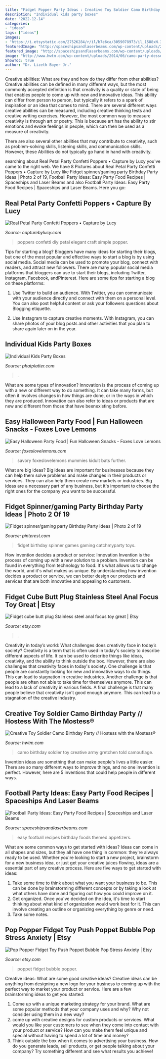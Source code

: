 ```yaml
---
title: "Fidget Popper Party Ideas : Creative Toy Soldier Camo Birthday Party // Hostess With The Mostess®"
description: "Individual kids party boxes"
date: "2022-12-14"
categories:
- "ideas"
tags: ["ideas"]
images:
- "https://i.etsystatic.com/27526284/r/il/b7e6ca/3059078973/il_1588xN.3059078973_fgx6.jpg"
featuredImage: "http://spaceshipsandlaserbeams.com/wp-content/uploads/2015/09/football-birthday-party-food-ideas-recipes-16.jpg"
featured_image: "http://spaceshipsandlaserbeams.com/wp-content/uploads/2015/09/football-birthday-party-food-ideas-recipes-16.jpg"
image: "http://www.hwtm.com/wp-content/uploads/2014/06/camo-party-desserts.jpg"
ShowToc: true
author: "Dr. Lizeth Boyer Jr."
---
```



Creative abilities: What are they and how do they differ from other abilities?
Creative abilities can be defined in many different ways, but the most commonly accepted definition is that creativity is a quality or state of being that enables people to come up with new and innovative ideas. This ability can differ from person to person, but typically it refers to a spark of inspiration or an idea that comes to mind.
There are several different ways creative abilities can be measured, including creative thinking tests and creative writing exercises. However, the most common way to measure creativity is through art or poetry. This is because art has the ability to stir emotions and evoke feelings in people, which can then be used as a measure of creativity.

There are also several other abilities that may contribute to creativity, such as problem-solving skills, listening skills, and communication skills. However, these Abilities do not typically go hand in hand with creativity.

	

		
searching about Real Petal Party Confetti Poppers • Capture by Lucy you've came to the right web. We have 8 Pictures about Real Petal Party Confetti Poppers • Capture by Lucy like Fidget spinner/gaming party Birthday Party Ideas | Photo 2 of 19, Football Party Ideas: Easy Party Food Recipes | Spaceships and Laser Beams and also Football Party Ideas: Easy Party Food Recipes | Spaceships and Laser Beams. Here you go:
		
    
## Real Petal Party Confetti Poppers • Capture By Lucy

<img loading=lazy src="https://static1.squarespace.com/static/50fdc822e4b03aa4e2b9f11a/t/5320dd94e4b08d3792dbe6e4/1394662818575/DIY+Petal+Confetti+Party+Poppers" onerror="this.onerror=null;this.src='https://tse4.mm.bing.net/th?id=OIP.AFBXhlnrLATzmI-fNb6KdwHaLH&amp;pid=15.1';" alt="Real Petal Party Confetti Poppers • Capture by Lucy">

_Source: capturebylucy.com_

>poppers confetti diy petal elegant craft simple popper. 

	

Tips for starting a blog?
Bloggers have many ideas for starting their blogs, but one of the most popular and effective ways to start a blog is by using social media. Social media can be used to promote your blog, connect with readers, and attract new followers. There are many popular social media platforms that bloggers can use to start their blogs, including Twitter, Instagram, Facebook, andPinterest. Here are some tips for starting a blog on these platforms:
1. Use Twitter to build an audience. With Twitter, you can communicate with your audience directly and connect with them on a personal level. You can also post helpful content or ask your followers questions about Blogging etiquette.

2. Use Instagram to capture creative moments. With Instagram, you can share photos of your blog posts and other activities that you plan to share again later on in the year.

    
## Individual Kids Party Boxes

<img loading=lazy src="https://www.phatplatter.com/uploads/1/0/4/4/104446525/s645115245952635272_p21_i2_w3024.jpeg?width=2560" onerror="this.onerror=null;this.src='https://tse4.mm.bing.net/th?id=OIP.1JTJ5Nyks_wunAucwii9WQHaJ3&amp;pid=15.1';" alt="Individual Kids Party Boxes">

_Source: phatplatter.com_

>. 

	

What are some types of innovation?
Innovation is the process of coming up with a new or different way to do something. It can take many forms, but often it involves changes in how things are done, or in the ways in which they are produced. Innovation can also refer to ideas or products that are new and different from those that have beenexisting before.

    
## Easy Halloween Party Food | Fun Halloween Snacks - Foxes Love Lemons

<img loading=lazy src="https://foxeslovelemons.com/wp-content/uploads/2017/10/Easy-Halloween-Party-Food-720x720.jpg" onerror="this.onerror=null;this.src='https://tse2.mm.bing.net/th?id=OIP.CDX4FI2dsF9xK1mso8FpKwHaHa&amp;pid=15.1';" alt="Easy Halloween Party Food | Fun Halloween Snacks - Foxes Love Lemons">

_Source: foxeslovelemons.com_

>savory foxeslovelemons mummies kidult bats further. 

	

What are big ideas?
Big ideas are important for businesses because they can help them solve problems and make changes in their products or services. They can also help them create new markets or industries. Big ideas are a necessary part of any business, but it's important to choose the right ones for the company you want to be successful.

    
## Fidget Spinner/gaming Party Birthday Party Ideas | Photo 2 Of 19

<img loading=lazy src="https://i.pinimg.com/originals/09/d9/88/09d988936cbe4a6198a76e4ff2784e5c.jpg" onerror="this.onerror=null;this.src='https://tse1.mm.bing.net/th?id=OIP.phFk5_HSm3R383sgjFIuKAHaJ4&amp;pid=15.1';" alt="Fidget spinner/gaming party Birthday Party Ideas | Photo 2 of 19">

_Source: pinterest.com_

>fidget birthday spinner games gaming catchmyparty toys. 

	

How invention decides a product or service: Innovation
Invention is the process of coming up with a new solution to a problem. Invention can be found in everything from technology to food. It's what allows us to change the world, and it's what makes us unique. By understanding how invention decides a product or service, we can better design our products and services that are both innovative and appealing to customers.

    
## Fidget Cube Butt Plug Stainless Steel Anal Focus Toy Great | Etsy

<img loading=lazy src="https://i.etsystatic.com/11984841/r/il/066427/1293951997/il_794xN.1293951997_6j3r.jpg" onerror="this.onerror=null;this.src='https://tse1.mm.bing.net/th?id=OIP.A2X8WXS1EMff_duVtzxs6AHaOD&amp;pid=15.1';" alt="Fidget cube butt plug Stainless steel anal focus toy great | Etsy">

_Source: etsy.com_

>. 

	

Creativity in today’s world: What challenges does creativity face in today’s society?
Creativity is a term that is often used in today's society to describe different aspects of life. It can be used to describe things like ideas, creativity, and the ability to think outside the box. However, there are also challenges that creativity faces in today's society. One challenge is that people are constantly looking for new and innovative ways to do things. This can lead to stagnation in creative industries. Another challenge is that people are often not able to take time for themselves anymore. This can lead to a lack of creativity in various fields. A final challenge is that many people believe that creativity isn't good enough anymore. This can lead to a stagnation of the creative industry.

    
## Creative Toy Soldier Camo Birthday Party // Hostess With The Mostess®

<img loading=lazy src="http://www.hwtm.com/wp-content/uploads/2014/06/camo-party-desserts.jpg" onerror="this.onerror=null;this.src='https://tse4.mm.bing.net/th?id=OIP.M0B9-WwoBgwKhEZhQ-1J1wHaKi&amp;pid=15.1';" alt="Creative Toy Soldier Camo Birthday Party // Hostess with the Mostess®">

_Source: hwtm.com_

>camo birthday soldier toy creative army gretchen told camouflage. 

	

Invention ideas are something that can make people's lives a little easier. There are so many different ways to improve things, and no one invention is perfect. However, here are 5 inventions that could help people in different ways.

    
## Football Party Ideas: Easy Party Food Recipes | Spaceships And Laser Beams

<img loading=lazy src="http://spaceshipsandlaserbeams.com/wp-content/uploads/2015/09/football-birthday-party-food-ideas-recipes-16.jpg" onerror="this.onerror=null;this.src='https://tse3.mm.bing.net/th?id=OIP.ImTqQjzFvrpPkAQ_nNQj8QHaKl&amp;pid=15.1';" alt="Football Party Ideas: Easy Party Food Recipes | Spaceships and Laser Beams">

_Source: spaceshipsandlaserbeams.com_

>easy football recipes birthday foods themed appetizers. 

	

What are some common ways to get started with ideas?
Ideas can come in all shapes and sizes, but they all have one thing in common: they're always ready to be used. Whether you're looking to start a new project, brainstorm for a new business idea, or just get your creative juices flowing, ideas are a essential part of any creative process. Here are five ways to get started with ideas: 
1. Take some time to think about what you want your business to be. This can be done by brainstorming different concepts or by taking a look at what others have done and figuring out how you could improve on it. 
2. Get organized. Once you've decided on the idea, it's time to start thinking about what kind of organization would work best for it. This can involve creating an outline or organizing everything by genre or need. 
3. Take some notes.

    
## Pop Popper Fidget Toy Push Poppet Bubble Pop Stress Anxiety | Etsy

<img loading=lazy src="https://i.etsystatic.com/27526284/r/il/b7e6ca/3059078973/il_1588xN.3059078973_fgx6.jpg" onerror="this.onerror=null;this.src='https://tse1.mm.bing.net/th?id=OIP.8Q0V6cllY1iYgz1fQETjcwHaIK&amp;pid=15.1';" alt="Pop Popper Fidget Toy Push Poppet Bubble Pop Stress Anxiety | Etsy">

_Source: etsy.com_

>poppet fidget bubble popper. 

	

Creative ideas: What are some good creative ideas?
Creative ideas can be anything from designing a new logo for your business to coming up with the perfect way to market your product or service. Here are a few brainstorming ideas to get you started: 
1. Come up with a unique marketing strategy for your brand. What are some popular methods that your company uses and why? Why not consider using them in a new way? 
2. come up with creative designs for custom products or services. What would you like your customers to see when they come into contact with your product or service? How can you make them feel unique and special without having to spend a lot of time and money? 
3. Think outside the box when it comes to advertising your business. How do you generate leads, sell products, or get people talking about your company? Try something different and see what results you achieve!

